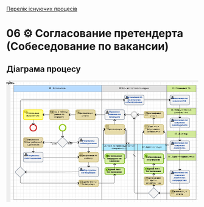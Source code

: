 ﻿[Перелік існуючих процесів](../../README.md)
# 06 ⚙ Согласование претендерта (Собеседование по вакансии)

## Діаграма процесу
![P06_Diagram](./Images/P06_Diagram.png)